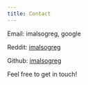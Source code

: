 ```yaml
---
title: Contact
---
```


Email:  imalsogreg, google

Reddit: [imalsogreg](http://www.reddit.com/u/imalsogreg)

Github: [imalsogreg](http://github.com/imalsogreg)

Feel free to get in touch!